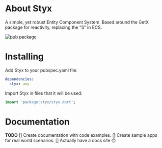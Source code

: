 # About Styx

A simple, yet robust Entity Component System. Based around the GetX package for reactivity,
replacing the "S" in ECS.

[![pub package](https://img.shields.io/pub/v/styx.svg?label=styx&color=blue)](https://pub.dev/packages/styx)

# Installing

Add Styx to your pubspec.yaml file:

```yaml
dependencies:
  styx: any
```

Import Styx in files that it will be used:

```dart
import 'package:styx/styx.dart';
```

# Documentation
**TODO**
[] Create documentation with code examples.
[] Create sample apps for real world scenarios.
[] Actually have a docs site :upside_down_face:

